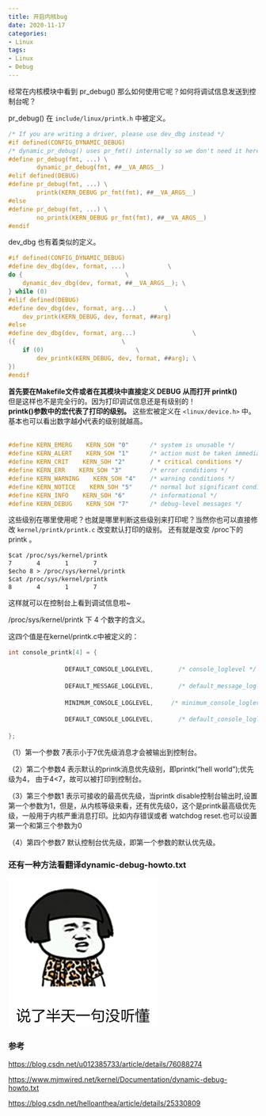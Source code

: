 ```yaml
---
title: 开启内核bug
date: 2020-11-17
categories:
- Linux
tags:
- Linux
- Debug
---
```


经常在内核模块中看到 pr_debug() 那么如何使用它呢？如何将调试信息发送到控制台呢？

pr_debug() 在 `include/linux/printk.h` 中被定义。

```c
/* If you are writing a driver, please use dev_dbg instead */
#if defined(CONFIG_DYNAMIC_DEBUG)
/* dynamic_pr_debug() uses pr_fmt() internally so we don't need it here */
#define pr_debug(fmt, ...) \
        dynamic_pr_debug(fmt, ##__VA_ARGS__)
#elif defined(DEBUG)
#define pr_debug(fmt, ...) \
        printk(KERN_DEBUG pr_fmt(fmt), ##__VA_ARGS__)
#else
#define pr_debug(fmt, ...) \
        no_printk(KERN_DEBUG pr_fmt(fmt), ##__VA_ARGS__)
#endif
```

dev_dbg 也有着类似的定义。

```c
#if defined(CONFIG_DYNAMIC_DEBUG)
#define dev_dbg(dev, format, ...)		     \
do {						     \
	dynamic_dev_dbg(dev, format, ##__VA_ARGS__); \
} while (0)
#elif defined(DEBUG)
#define dev_dbg(dev, format, arg...)		\
	dev_printk(KERN_DEBUG, dev, format, ##arg)
#else
#define dev_dbg(dev, format, arg...)				\
({								\
	if (0)							\
		dev_printk(KERN_DEBUG, dev, format, ##arg);	\
})
#endif
```


**首先要在Makefile文件或者在其模块中直接定义 DEBUG 从而打开 printk()**  
但是这样也不是完全行的。因为打印调试信息还是有级别的！  
**printk()参数中的宏代表了打印的级别。** 这些宏被定义在 `<linux/device.h>` 中。
基本也可以看出数字越**小**代表的级别就越高。

```c

#define KERN_EMERG    KERN_SOH "0"      /* system is unusable */
#define KERN_ALERT    KERN_SOH "1"      /* action must be taken immediately */
#define KERN_CRIT    KERN_SOH "2"       / * critical conditions */
#define KERN_ERR    KERN_SOH "3"        /* error conditions */
#define KERN_WARNING    KERN_SOH "4"    /* warning conditions */
#define KERN_NOTICE    KERN_SOH "5"     /* normal but significant condition */
#define KERN_INFO    KERN_SOH "6"       /* informational */
#define KERN_DEBUG    KERN_SOH "7"      /* debug-level messages */

```

这些级别在哪里使用呢？也就是哪里判断这些级别来打印呢？当然你也可以直接修改 `kernel/printk/printk.c` 改变默认打印的级别。
还有就是改变 /proc下的printk 。

```shell
$cat /proc/sys/kernel/printk
7       4       1       7
$echo 8 > /proc/sys/kernel/printk
$cat /proc/sys/kernel/printk
8       4       1       7
```

这样就可以在控制台上看到调试信息啦~

/proc/sys/kernel/printk 下 4 个数字的含义。

这四个值是在kernel/printk.c中被定义的：

```c
int console_printk[4] = {

                DEFAULT_CONSOLE_LOGLEVEL,       /* console_loglevel */

                DEFAULT_MESSAGE_LOGLEVEL,       /* default_message_loglevel */

                MINIMUM_CONSOLE_LOGLEVEL,     /* minimum_console_loglevel */

                DEFAULT_CONSOLE_LOGLEVEL,       /* default_console_loglevel */

};
```

（1）第一个参数 7表示小于7优先级消息才会被输出到控制台。

（2）第二个参数4 表示默认的printk消息优先级别，即printk(“hell world”);优先级为4， 由于4<7，故可以被打印到控制台。

（3）第三个参数1 表示可接收的最高优先级，当printk disable控制台输出时,设置第一个参数为1，但是，从内核等级来看，还有优先级0，这个是printk最高级优先级，一般用于内核严重消息打印。比如内存错误或者 watchdog reset.也可以设置第一个和第三个参数为0

（4）第四个参数7 默认控制台优先级，即第一个参数的默认优先级。



### 还有一种方法看翻译dynamic-debug-howto.txt



![slbt](/picture/yjmtd.gif)



### 参考

https://blog.csdn.net/u012385733/article/details/76088274

https://www.mjmwired.net/kernel/Documentation/dynamic-debug-howto.txt

https://blog.csdn.net/helloanthea/article/details/25330809